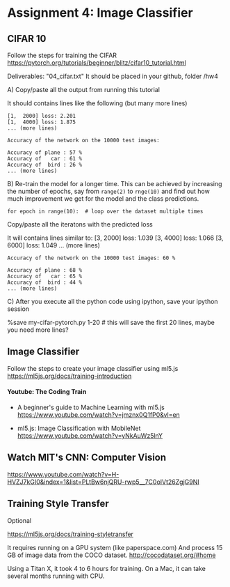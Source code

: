 # Assignment 4: Image Classifier

## CIFAR 10

Follow the steps for training the CIFAR
https://pytorch.org/tutorials/beginner/blitz/cifar10_tutorial.html

Deliverables: "04_cifar.txt"
It should be placed in your github, folder /hw4


A) Copy/paste all the output from running this tutorial

It should contains lines like the following (but many more lines)

    [1,  2000] loss: 2.201
    [1,  4000] loss: 1.875
    ... (more lines)

    Accuracy of the network on the 10000 test images:

    Accuracy of plane : 57 %
    Accuracy of   car : 61 %
    Accuracy of  bird : 26 %
    ... (more lines)


B) Re-train the model for a longer time. This can be achieved by increasing the number of epochs, say from `range(2)` to `rnge(10)` and find out how much improvement we get for the model and the class predictions.

    for epoch in range(10):  # loop over the dataset multiple times

Copy/paste all the iteratons with the predicted loss

It will contains lines similar to:
    [3,  2000] loss: 1.039
    [3,  4000] loss: 1.066
    [3,  6000] loss: 1.049
    ... (more lines)

    Accuracy of the network on the 10000 test images: 60 %

    Accuracy of plane : 68 %
    Accuracy of   car : 65 %
    Accuracy of  bird : 44 %
    ... (more lines)


C) After you execute all the python code using ipython, save your ipython session

%save my-cifar-pytorch.py 1-20 # this will save the first 20 lines, maybe you need more lines?



## Image Classifier

Follow the steps to create your image classifier using ml5.js
https://ml5js.org/docs/training-introduction

#### Youtube: The Coding Train

* A beginner's guide to Machine Learning with ml5.js
https://www.youtube.com/watch?v=jmznx0Q1fP0&vl=en

* ml5.js: Image Classification with MobileNet
https://www.youtube.com/watch?v=yNkAuWz5lnY


## Watch MIT's CNN: Computer Vision

https://www.youtube.com/watch?v=H-HVZJ7kGI0&index=1&list=PLtBw6njQRU-rwp5__7C0oIVt26ZgjG9NI



## Training Style Transfer

Optional

https://ml5js.org/docs/training-styletransfer

It requires running on a GPU system (like paperspace.com)
And process 15 GB of image data from the COCO dataset.
http://cocodataset.org/#home

Using a Titan X, it took 4 to 6 hours for training.
On a Mac, it can take several months running with CPU.


